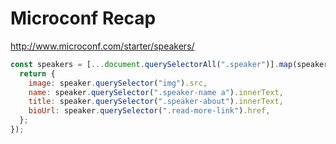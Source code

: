 # Microconf Recap

http://www.microconf.com/starter/speakers/

```javascript
const speakers = [...document.querySelectorAll(".speaker")].map(speaker => {
  return {
    image: speaker.querySelector("img").src,
    name: speaker.querySelector(".speaker-name a").innerText,
    title: speaker.querySelector(".speaker-about").innerText,
    bioUrl: speaker.querySelector(".read-more-link").href,
  };
});
```
